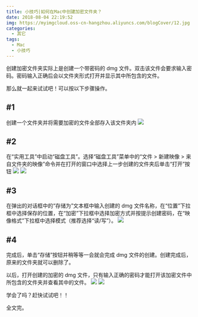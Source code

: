 ```yaml
---
title: 小技巧|如何在Mac中创建加密文件夹？
date: 2018-08-04 22:19:52
img: https://myimgcloud.oss-cn-hangzhou.aliyuncs.com/blogCover/12.jpg
categories:
  - 其它
tags:
  - Mac
  - 小技巧
---
```


创建加密文件夹实际上是创建一个带密码的 dmg 文件。双击该文件会要求输入密码。密码输入正确后会以文件夹形式打开并显示其中所包含的文件。

那么就一起来试试吧！可以按以下步骤操作。

<!-- more -->

## #1

创建一个文件夹并将需要加密的文件全部存入该文件夹内
![](https://myimgcloud.oss-cn-hangzhou.aliyuncs.com/macos-jiami/0.jpg)

## #2

在“实用工具”中启动“磁盘工具”。选择“磁盘工具”菜单中的“文件 > 新建映像 > 来自文件夹的映像”命令并在打开的窗口中选择上一步创建的文件夹后单击“打开”按钮
![](https://myimgcloud.oss-cn-hangzhou.aliyuncs.com/macos-jiami/1.jpg)
![](https://myimgcloud.oss-cn-hangzhou.aliyuncs.com/macos-jiami/2.jpg)

## #3

在弹出的对话框中的“存储为”文本框中输入创建的 dmg 文件名称，在“位置”下拉框中选择保存的位置，在“加密”下拉框中选择加密方式并按提示创建密码，在“映像格式”下拉框中选择模式（推荐选择“读/写”）。
![](https://myimgcloud.oss-cn-hangzhou.aliyuncs.com/macos-jiami/3.jpg)

## #4

完成后，单击“存储”按钮并稍等等一会就会完成 dmg 文件的创建。创建完成后，原来的文件夹就可以删除了。

以后，打开创建的加密的 dmg 文件，只有输入正确的密码才能打开该加密文件中所包含的文件夹并查看其中的文件。
![](https://myimgcloud.oss-cn-hangzhou.aliyuncs.com/macos-jiami/4.jpg)
![](https://myimgcloud.oss-cn-hangzhou.aliyuncs.com/macos-jiami/5.jpg)

学会了吗？赶快试试吧！！

全文完。
